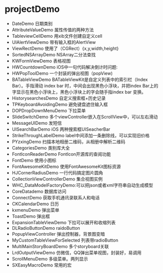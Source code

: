# projectDemo
* DateDemo 日期类别
* AttributeValueDemo 属性传值的两种方法
* TableviewCellDemo 用xib文件创建自定义cell
* UIAlertViewDemo 带有输入框的AlertView
* ViewRectDemo 使用了（CGRect）{x,y,width,height} 
* SortedNSArrayDemo  NSArray二分法查找
* KWFormViewDemo 表格视图
* HWCountdownDemo iOS中一句代码解决倒计时问题:
* HWPopToolDemo 一个封装的弹出视图（popView)
* BATableViewDemo BATableViewKit是自定义列表中的索引栏（Index Bar）。手指滑动 index bar 时，中间会出现黑色小浮块，并把index Bar上的字显示在黑色小浮块上，黑色小浮块上的字会随手指index bar 变换。
* HistorysearchesDemo 自定义搜索框+历史记录
* TPKeyboardAvoidingDemo 避免键盘遮住输入框
* DOPDropDownMenuDemo 下拉菜单
* SlideSwitchDemo 多个viewController嵌入在ScrollView中，可以左右滑动 
* MessageUIDemo 发短信
* UISearchBarDemo iOS 两种搜索框UISeacherBar
* StrikeThroughLabelDemo label中间添加一条删除线，可以实现旧价格
* PYzxingDemo 扫描本地相册二维码，从相册中解析二维码
* CategoriesDemo 类别库大全
* FontIconReaderDemo FontIcon开源库的查阅功能
* FontDemo 使用小图标
* FontAwesomeKitDemo 使用FontAwesomeKit图标资源
* HJCornerRadiusDemo 一行代码搞定图片圆角
* CollectionViewControllerDemo 集合视图实例
* WHC_DataModelFactoryDemo:可以把json或者xml字符串自动生成模型
* CoreDatademo 数据库访问
* ConnectDemo 获取手机通讯录联系人和电话
* CKCalendarDemo 日历
* kxmenuDemo 弹出菜单
* ToastDemo 弹出框
* ExpansionTableViewDemo 下拉可以展开和收缩列表
* DLRadioButtonDemo raidoButton
* PopupViewController 弹出控制器，背景图变暗
* MyCustomTableViewForSelected 列表带radioButton
* MultiMainStoryBoardDemo 多个storyboard关联
* LrdOutputViewDemo 仿微信，QQ弹出菜单视图，封装好，易调用 
* ScrollMenuDemo 多级菜单。两列显示
* SXEasyMacroDemo 常用的宏